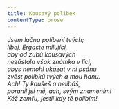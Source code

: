 ```yaml
---
title: Kousavý polibek
contentType: prose
---
```


<section>

_Jsem lačna políbení tvých;  
líbej, Ergaste milující,  
aby od zubů kousavých  
nezůstala však známka v líci,  
abys nemohl ukázat v ní psánu  
zvěst polibků tvých a mou hanu.  
Ach! Ty koušeš a nelíbáš,  
poranil jsi mě, ach, svým znamením!  
Kéž zemřu, jestli kdy tě políbím!_

</section>
